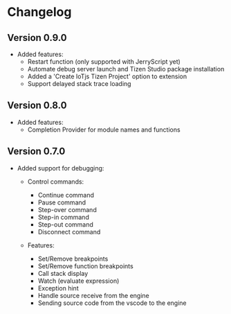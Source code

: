 # Changelog

## Version 0.9.0
 - Added features:
   - Restart function (only supported with JerryScript yet)
   - Automate debug server launch and Tizen Studio package installation
   - Added a 'Create IoTjs Tizen Project' option to extension
   - Support delayed stack trace loading

## Version 0.8.0
- Added features:
  - Completion Provider for module names and functions

## Version 0.7.0
- Added support for debugging:
  - Control commands:
    - Continue command
    - Pause command
    - Step-over command
    - Step-in command
    - Step-out command
    - Disconnect command

  - Features:
    - Set/Remove breakpoints
    - Set/Remove function breakpoints
    - Call stack display
    - Watch (evaluate expression)
    - Exception hint
    - Handle source receive from the engine
    - Sending source code from the vscode to the engine
